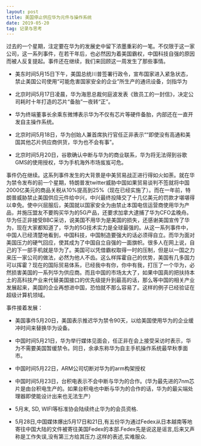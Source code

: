```yaml
---
layout: post
title: 美国停止供应华为元件与操作系统
date: 2019-05-20
tag: 记录与思考
---
```


过去的一个星期，注定要在华为的发展史中留下浓墨重彩的一笔。不仅限于这一家公司，这一系列事件，在若干年后，也必然因为着美国霸权，中国科技自强的原因而被人反复提起。事件还在继续，我们来回顾这一周发生了那些事情。

* 美东时间5月15日下午，美国总统川普签署行政令，宣布国家进入紧急状态，禁止美国公司使用“可能危害国家安全的企业”所生产的通讯设备，剑指华为

* 北京时间5月17日凌晨，华为海思总裁何庭波发表《致员工的一封信》，决定公司耗时十年打造的芯片“备胎”一夜转“正”。

* 华为终端董事长余乘东微博表示华为不仅有芯片等硬件备胎，内部还在一直开发自主操作系统。

* 北京时间5月18日，华为创始人兼首席执行官任正非表示““即使没有高通和美国其他芯片供应商供货，华为也不会有事”。

* 北京时间5月20日，谷歌确认中断与华为的商业联系，华为将无法得到谷歌GMS的使用授权，华为手机海外市场岌岌可危。

事件仍在继续。这系列事件发生的大背景是中美贸易战正进行得如火如荼。就在华为禁令发布的前一个星期，特朗普发twitter威胁中国如果贸易谈判不签就将中国2000亿美元的商品关税从10%提高到25%（现在已经实施了）。而在一年前，特朗普威胁禁止美国供应元件给中兴，中兴最终投降交了十几亿美元的罚款才堪堪得以幸免。使中兴屈服后，美国就以国家安全为由禁止本国电信运营商使用华为产品，并施压盟友不要购买华为的5G产品，还要求加拿大逮捕了华为CFO孟晚舟。华为任正非接受BBC采访，说美国不用华为是美国的损失，还感谢美国宣传了华为，现在大家都知道了，华为的5G技术实力是全球最强的。从这一系列事件中，中国人已经清楚地看到，中国科技，中国制造要强大的话必须得自立。而华为面对美国压力的硬气回应，使其成为了中国自立自强的一面旗帜。很多人在网上说，自己的下一部手机就是华为了。美国可以凭借霸权取得一时的压制，但是以一国之力来压一家公司的做法，必然为他人不齿。这么样挥霍自己的优势，美国有几多国力可以挥霍？现在的国际贸易体系，已经我中有你，你中有我，打压了一个华为，必然损害美国的一系列华为供应商。而且中国的市场太大了，如果中国真的把扶持本土的高科技产业来代替美国接口的优先级提升到最高的话，那么等中国的相关产业发展起来，美国的企业再想进中国，恐怕就不那么容易了。这样的例子已经验证在超级计算机领域。

事件接着发展：

* 美国事件5月20日，美国表示推迟华为禁令90天，以给美国使用华为的企业缓冲时间来替换华为设备。

* 中国时间5月21日，华为举行媒体见面会，任正非在会上接受采访时表示，华为不需要美国暂缓禁令。同日，余承东称华为自主手机操作系统最早秋季面市。

* 中国时间5月22日，ARM公司切断对华为的arm构架授权

* 中国时间5月23日，台积电表示不会中断与华为的合作。(华为最先进的7nm芯片是由台积电生产的。如果台积电也中断与华为的合作的话，华为的最尖端处理器即使能设计出来也无法生产）

* 5月末, SD, WIFI等标准协会陆续终止华为的会员资格.

* 5月28日,中国媒体爆出5月17日和21日,有五份华为通过Fedex从日本越南等地寄往中国大陆的文件被寄往美国Fedex的本部.Fedex先是说这是谣言,后来又声称是工作失误,没有第三方给其压力.这样的表述,实难服众.
